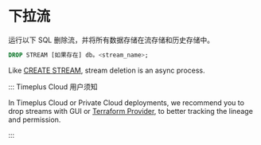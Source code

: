 # 下拉流

运行以下 SQL 删除流，并将所有数据存储在流存储和历史存储中。

```sql
DROP STREAM [如果存在] db。<stream_name>;
```

Like [CREATE STREAM](/proton-create-stream), stream deletion is an async process.

::: Timeplus Cloud 用户须知

In Timeplus Cloud or Private Cloud deployments, we recommend you to drop streams with GUI or [Terraform Provider](/terraform), to better tracking the lineage and permission.

:::